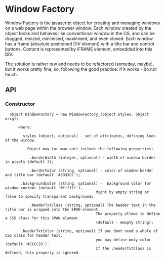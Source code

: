 # Window Factory

Window Factory is the javascript object for creating and managing windows on a web page within the browser window. Each window created by the object looks and behaves like conventional window in the OS, and can be dragged, resized, minimised, maximised, and even closed. Each window has a frame (absolute positioned DIV element) with a title bar and control buttons. Content is represented by iFRAME element, embedded into this DIV.

The solution is rather raw and needs to be refactored (someday, maybe), but it works pretty fine, so, following the good practice: if it works - do not touch.

## API

### Constructor
      
      object WindowFactory = new WindowFactory_(object styles, object orig);
      
          where:
          
            styles (object, optional) - set of attributes, defining look of the window. 
                                        
              Object may (or may not) include the following properties:
                    
               .borderWidth (integer, optional) - width of window border in pixels (default 2);
                 
               .borderColor (string, optional) - color of window border and title bar (default '#3333CC');
                 
	       .backgroundColor (string, optional) -  background color for window content (default '#ffffff'). 
                                             Might by empty string or false to specify transparent background;
               
               .headerTxtClass (string, optional) The header text in the title bar is wrapped into the SPAN element.
                                             The property allows to define a CSS class for this SPAN element
                                             (default - emopty string);
                                              
	       .headerTxtColor (string, optional) If you dont need a whole of CSS class for header text, 
                                             you may define only color (default '#CCCC33').
                                             If the .headerTxtClass is defined, this property is ignored.
  

